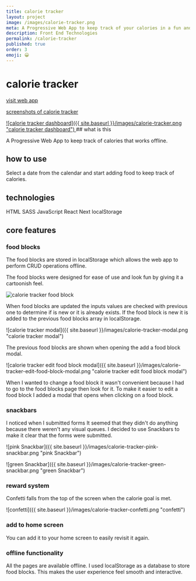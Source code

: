 ```yaml
---
title: calorie tracker
layout: project
image: /images/calorie-tracker.png
meta: A Progressive Web App to keep track of your calories in a fun and interactive way. 
description: Front End Technologies
permalink: /calorie-tracker
published: true
order: 3
emoji: 😀️
---
```


# calorie tracker

<p class="project__intro">
 <a href="https://calorie-tracker.vercel.app/">visit web app</a>
</p>
<p class="project__intro">
 <a href="https://www.figma.com/file/dcEdzCTNeaVPuyk8PRzJI1/calorie-tracker?node-id=0%3A1">screenshots of calorie tracker</a>
</p>

<a href="https://calorie-tracker.vercel.app/">
    ![calorie tracker dashboard]({{ site.baseurl }}/images/calorie-tracker.png "calorie tracker dashboard")
</a>
## what is this

A Progressive Web App to keep track of calories that works offline.


## how to use

Select a date from the calendar and start adding food to keep track of calories.

## technologies

<div class="project__skills">
    <span class="project__skill">
        HTML
    </span>
    <span class="project__skill">
        SASS
    </span>
    <span class="project__skill">
        JavaScript
    </span>
    <span class="project__skill">
        React 
    </span>
    <span class="project__skill">
        Next
    </span>
    <span class="project__skill">
        localStorage
    </span>
</div>

## core features

### food blocks

The food blocks are stored in localStorage which allows the web app to perform CRUD operations offline. 

The food blocks were designed for ease of use and look fun by giving it a cartoonish feel.

<div class="case-study__img-container">
    <img src="{{ site.baseurl }}/images/calorie-tracker-food-block.png" alt="calorie tracker food block" title="calorie tracker food block">
</div>

When food blocks are updated the inputs values are checked with previous one to determine if is new or it is already exists. If the food block is new it is added to the previous food blocks array in localStorage.

![calorie tracker modal]({{ site.baseurl }}/images/calorie-tracker-modal.png "calorie tracker modal")

The previous food blocks are shown when opening the add a food block modal.

![calorie tracker edit food block modal]({{ site.baseurl }}/images/calorie-tracker-edit-food-block-modal.png "calorie tracker edit food block modal")

When I wanted to change a food block it wasn't convenient because I had to go to the food blocks page then look for it. To make it easier to edit a food block I added a modal that opens when clicking on a food block.

### snackbars

I noticed when I submitted forms It seemed that they didn't do anything because there weren't any visual queues. I decided to use Snackbars to make it clear that the forms were submitted.

![pink Snackbar]({{ site.baseurl }}/images/calorie-tracker-pink-snackbar.png "pink Snackbar")

![green Snackbar]({{ site.baseurl }}/images/calorie-tracker-green-snackbar.png "green Snackbar")

### reward system

Confetti falls from the top of the screen when the calorie goal is met.

![confetti]({{ site.baseurl }}/images/calorie-tracker-confetti.png "confetti")


### add to home screen

You can add it to your home screen to easily revisit it again.

### offline functionality

All the pages are available offline. I used localStorage as a database to store food blocks. This makes the user experience feel smooth and interactive.
